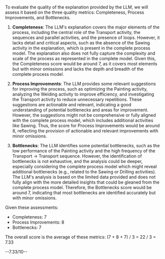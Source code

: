 To evaluate the quality of the explanation provided by the LLM, we will assess it based on the three quality metrics: Completeness, Process Improvements, and Bottlenecks.

1. **Completeness**: The LLM's explanation covers the major elements of the process, including the central role of the Transport activity, the sequences and parallel activities, and the presence of loops. However, it lacks detail and critical aspects, such as the absence of the Sawing activity in the explanation, which is present in the complete process model. The explanation also does not fully capture the complexity and scale of the process as represented in the complete model. Given this, the Completeness score would be around 7, as it covers most elements but with minor omissions and lacks the depth and breadth of the complete process model.

2. **Process Improvements**: The LLM provides some relevant suggestions for improving the process, such as optimizing the Painting activity, analyzing the Welding activity to improve efficiency, and investigating the Transport activity to reduce unnecessary repetitions. These suggestions are actionable and relevant, indicating a good understanding of potential bottlenecks and areas for improvement. However, the suggestions might not be comprehensive or fully aligned with the complete process model, which includes additional activities like Sawing. Thus, the score for Process Improvements would be around 8, reflecting the provision of actionable and relevant improvements with minor omissions.

3. **Bottlenecks**: The LLM identifies some potential bottlenecks, such as the low performance of the Painting activity and the high frequency of the Transport -> Transport sequence. However, the identification of bottlenecks is not exhaustive, and the analysis could be deeper, especially considering the complete process model which might reveal additional bottlenecks (e.g., related to the Sawing or Drilling activities). The LLM's analysis is based on the limited data provided and does not fully align with the more detailed insights that could be gleaned from the complete process model. Therefore, the Bottlenecks score would be around 7, indicating that most bottlenecks are identified accurately but with minor omissions.

Given these assessments:
- Completeness: 7
- Process Improvements: 8
- Bottlenecks: 7

The overall score is the average of these metrics: (7 + 8 + 7) / 3 = 22 / 3 = 7.33

--7.33/10--